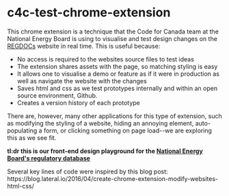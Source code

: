 # c4c-test-chrome-extension 

<p>This chrome extension is a technique that the Code for Canada team at the National Energy Board is using to visualise and test design changes on the <a href="https://apps.neb-one.gc.ca/REGDOCS/">REGDOCs</a> website in real time. This is useful because: </p>

<ul>
 <li>No access is required to the websites source files to test ideas</li>
 <li>The extension shares assets with the page, so matching styling is easy</li>
 <li>It allows one to visualise a demo or feature as if it were in production as well as navigate the website with the changes</li>
 <li>Saves html and css as we test prototypes internally and within an open source environment,  Github.</li>
 <li>Creates a version history of each prototype</li>
 </ul>

<p>There are, however, many other applications for this type of extension, such as modifying the styling of a website, hiding an annoying element, auto-populating a form, or clicking something on page load--we are exploring this as we see fit.</p>
 
<p><strong>tl:dr this is our front-end design playground for the <a href="https://apps.neb-one.gc.ca/REGDOCS/">National Energy Board's regulatory database</a></strong></p>

<p>Several key lines of code were inspired by this blog post: https://blog.lateral.io/2016/04/create-chrome-extension-modify-websites-html-css/</p>


